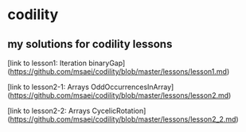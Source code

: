 # codility
## my solutions for codility lessons
[link to lesson1: Iteration binaryGap] (https://github.com/msaei/codility/blob/master/lessons/lesson1.md)

[link to lesson2-1: Arrays OddOccurrencesInArray] (https://github.com/msaei/codility/blob/master/lessons/lesson2.md)

[link to lesson2-2: Arrays CycelicRotation] (https://github.com/msaei/codility/blob/master/lessons/lesson2_2.md)
